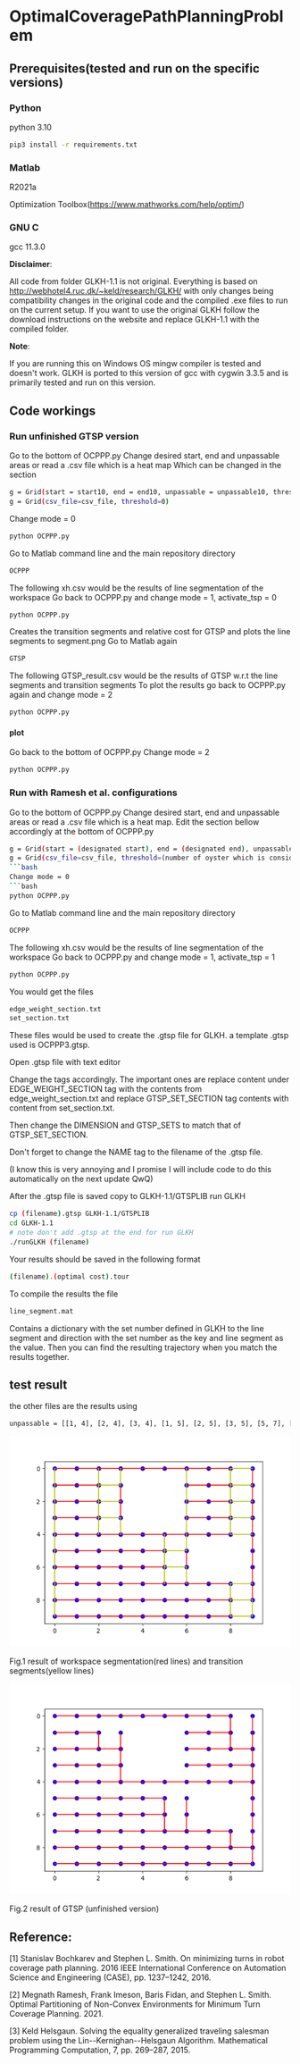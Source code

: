 # OptimalCoveragePathPlanningProblem

## Prerequisites(tested and run on the specific versions)

### Python

python 3.10

```bash
pip3 install -r requirements.txt
```

### Matlab

R2021a

Optimization Toolbox(https://www.mathworks.com/help/optim/)

### GNU C

gcc 11.3.0

**Disclaimer**:

All code from folder GLKH-1.1 is not original. Everything is based on http://webhotel4.ruc.dk/~keld/research/GLKH/ with only changes being compatibility changes in the original code and the compiled .exe files to run on the current setup. If you want to use the original GLKH follow the download instructions on the website and replace GLKH-1.1 with the compiled folder.

**Note**:

If you are running this on Windows OS mingw compiler is tested and doesn't work. GLKH is ported to this version of gcc with cygwin 3.3.5 and is primarily tested and run on this version.

## Code workings

### Run unfinished GTSP version

Go to the bottom of OCPPP.py
Change desired start, end and unpassable areas or read a .csv file which is a heat map
Which can be changed in the section
```bash
g = Grid(start = start10, end = end10, unpassable = unpassable10, threshold = 0)
g = Grid(csv_file=csv_file, threshold=0)
```
Change mode = 0
```bash
python OCPPP.py
```
Go to Matlab command line and the main repository directory
```bash
OCPPP
```
The following xh.csv would be the results of line segmentation of the workspace
Go back to OCPPP.py and change mode = 1, activate_tsp = 0
```bash
python OCPPP.py
```
Creates the transition segments and relative cost for GTSP and plots the line segments to segment.png
Go to Matlab again
```bash
GTSP
```
The following GTSP_result.csv would be the results of GTSP w.r.t the line segments and transition segments
To plot the results go back to OCPPP.py again and change mode = 2
```bash
python OCPPP.py
``` 
#### plot
Go back to the bottom of OCPPP.py
Change mode = 2
```bash
python OCPPP.py
```

### Run with Ramesh et al. configurations

Go to the bottom of OCPPP.py
Change desired start, end and unpassable areas or read a .csv file which is a heat map.
Edit the section bellow accordingly at the bottom of OCPPP.py
```bash
g = Grid(start = (designated start), end = (designated end), unpassable = (position of obstacle))
g = Grid(csv_file=csv_file, threshold=(number of oyster which is considered worthy of traversing on the coordinate))
```bash
Change mode = 0
```bash
python OCPPP.py
```
Go to Matlab command line and the main repository directory
```bash
OCPPP
```
The following xh.csv would be the results of line segmentation of the workspace
Go back to OCPPP.py and change mode = 1, activate_tsp = 1
```bash
python OCPPP.py
```
You would get the files
```bash
edge_weight_section.txt
set_section.txt
```
These files would be used to create the .gtsp file for GLKH. a template .gtsp used is OCPPP3.gtsp.

Open .gtsp file with text editor

Change the tags accordingly. The important ones are replace content under EDGE_WEIGHT_SECTION tag with the contents from edge_weight_section.txt and replace GTSP_SET_SECTION tag contents with content from set_section.txt.

Then change the DIMENSION and GTSP_SETS to match that of GTSP_SET_SECTION.

Don't forget to change the NAME tag to the filename of the .gtsp file.

(I know this is very annoying and I promise I will include code to do this automatically on the next update QwQ)

After the .gtsp file is saved copy to GLKH-1.1/GTSPLIB run GLKH
```bash
cp (filename).gtsp GLKH-1.1/GTSPLIB
cd GLKH-1.1
# note don't add .gtsp at the end for run GLKH
./runGLKH (filename)
```
Your results should be saved in the following format
```bash
(filename).(optimal cost).tour
```
To compile the results the file
```bash
line_segment.mat
```
Contains a dictionary with the set number defined in GLKH to the line segment and direction with the set number as the key and line segment as the value.
Then you can find the resulting trajectory when you match the results together.

## test result
the other files are the results using
```bash
unpassable = [[1, 4], [2, 4], [3, 4], [1, 5], [2, 5], [3, 5], [5, 7], [5, 8], [6, 7], [6, 8]]
```
![](segment.png)

Fig.1 result of workspace segmentation(red lines) and transition segments(yellow lines)

![](GTSP.png)

Fig.2 result of GTSP (unfinished version)

## Reference:
[1] Stanislav Bochkarev and Stephen L. Smith. On minimizing turns in robot coverage path planning. 2016 IEEE International Conference on Automation Science and Engineering (CASE), pp. 1237–1242, 2016.

[2] Megnath Ramesh, Frank Imeson, Baris Fidan, and Stephen L. Smith. Optimal Partitioning of Non-Convex Environments for Minimum Turn Coverage Planning. 2021.

[3] Keld Helsgaun. Solving the equality generalized traveling salesman problem using the Lin--Kernighan--Helsgaun Algorithm. Mathematical Programming Computation, 7, pp. 269–287, 2015.

